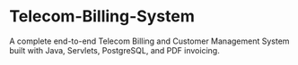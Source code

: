 # Telecom-Billing-System
A complete end-to-end Telecom Billing and Customer Management System built with Java, Servlets, PostgreSQL, and PDF invoicing.
